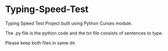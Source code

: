 # Typing-Speed-Test
Typing Speed Test Project built using Python Curses module.

The .py file is the python code and the txt file consists of sentences to type.

Please keep both files in same dir.
